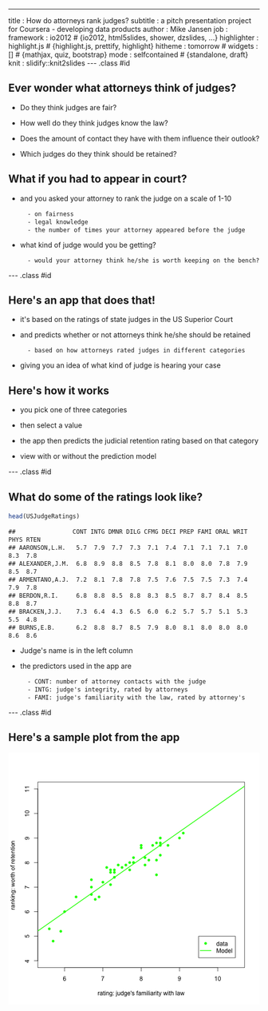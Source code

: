 ---
title       : How do attorneys rank judges?
subtitle    : a pitch presentation project for Coursera - developing data products
author      : Mike Jansen
job         : 
framework   : io2012        # {io2012, html5slides, shower, dzslides, ...}
highlighter : highlight.js  # {highlight.js, prettify, highlight}
hitheme     : tomorrow      # 
widgets     : []            # {mathjax, quiz, bootstrap}
mode        : selfcontained # {standalone, draft}
knit        : slidify::knit2slides
--- .class #id

<!-- https://datamj2.github.io/ddd_wk04_proj/#/ -->
<style>

<!-- /* line 183, ../scss/default.scss */ -->
slides > slide:not(.nobackground):after {
  <!-- font-size: 12pt; -->
  <!-- content: attr(data-slide-num) "/" attr(data-total-slides); -->
  content: "2/5" ;
  <!-- position: absolute; -->
  <!-- bottom: 20px; -->
  <!-- right: 60px; -->
  <!-- line-height: 1.9; -->
  <!-- color: darkred -->
}
</style>

## Ever wonder what attorneys think of judges?

- Do they think judges are fair?

- How well do they think judges know the law?

- Does the amount of contact they have with them influence their outlook?

- Which judges do they think should be retained?



## What if you had to appear in court?

- and you asked your attorney to rank the judge on a scale of 1-10

        - on fairness
        - legal knowledge
        - the number of times your attorney appeared before the judge


- what kind of judge would you be getting?

        - would your attorney think he/she is worth keeping on the bench?
<!-- <br> -->
<!-- <br> -->
<!-- <br> -->
<!-- <br> -->
<!-- --- .class #id -->

--- .class #id

## Here's an app that does that!

- it's based on the ratings of state judges in the US Superior Court

- and predicts whether or not attorneys think he/she should be retained

        - based on how attorneys rated judges in different categories
        
- giving you an idea of what kind of judge is hearing your case

## Here's how it works

 - you pick one of three categories
 
 - then select a value
 
 - the app then predicts the judicial retention rating based on that category
 
 - view with or without the prediction model

--- .class #id

## What do some of the ratings look like? 

```r
head(USJudgeRatings)
```

```
##                CONT INTG DMNR DILG CFMG DECI PREP FAMI ORAL WRIT PHYS RTEN
## AARONSON,L.H.   5.7  7.9  7.7  7.3  7.1  7.4  7.1  7.1  7.1  7.0  8.3  7.8
## ALEXANDER,J.M.  6.8  8.9  8.8  8.5  7.8  8.1  8.0  8.0  7.8  7.9  8.5  8.7
## ARMENTANO,A.J.  7.2  8.1  7.8  7.8  7.5  7.6  7.5  7.5  7.3  7.4  7.9  7.8
## BERDON,R.I.     6.8  8.8  8.5  8.8  8.3  8.5  8.7  8.7  8.4  8.5  8.8  8.7
## BRACKEN,J.J.    7.3  6.4  4.3  6.5  6.0  6.2  5.7  5.7  5.1  5.3  5.5  4.8
## BURNS,E.B.      6.2  8.8  8.7  8.5  7.9  8.0  8.1  8.0  8.0  8.0  8.6  8.6
```

- Judge's name is in the left column

- the predictors used in the app are 

        - CONT: number of attorney contacts with the judge
        - INTG: judge's integrity, rated by attorneys
        - FAMI: judge's familiarity with the law, rated by attorney's

        


--- .class #id

## Here's a sample plot from the app
![plot of chunk unnamed-chunk-2](assets/fig/unnamed-chunk-2-1.png)


